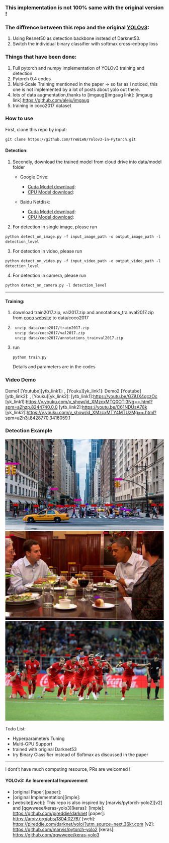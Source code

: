 
### This implementation  is not 100% same with the original version !

### The diffrence between this repo and the original [YOLOv3][paperlink]:
[paperlink]: https://pjreddie.com/media/files/papers/YOLOv3.pdf
1. Using Resnet50 as detection backbone instead of Darknet53.
2. Switch the individual binary classifier with softmax cross-entropy loss

### Things that have been done:
1. Full pytorch and numpy implementation of YOLOv3 training and detection
2. Pytorch 0.4 codes
2. Multi-Scale Training mentioned in the paper
-> so far as I noticed, this one is not implemented by a lot of posts about yolo out there.
5. lots of data augmentation,thanks to [imgaug][imgaug link]:
[imgaug link]:https://github.com/aleju/imgaug
3. training in coco2017 dataset 


### How to use
First, clone this repo by input:
```
git clone https://github.com/TreB1eN/Yolov3-in-Pytorch.git
```
#### Detection:
1. Secondly, download the trained model from cloud drive into data/model folder

    - Google Drive:
        - [Cuda Model download][cuda model google link]:
        - [CPU Model download][cpu model google link]:

    - Baidu Netdisk:
        - [Cuda Model download][cuda model baidu link]:
        - [CPU Model download][cpu model baidu link]:

2. For detection in single image, please run
```
python detect_on_image.py -f input_image_path -o output_image_path -l detection_level
```
3. For detection in video, please run
```
python detect_on_video.py -f input_video_path -o output_video_path -l detection_level
```
4. For detection in camera, please run
```
python detect_on_camera.py -l detection_level
```
- - -
#### Training:
1. download train2017.zip, val2017.zip and annotations_trainval2017.zip from [coco website][coco_address] to data/coco2017
2. ```
    unzip data/coco2017/train2017.zip
    unzip data/coco2017/val2017.zip
    unzip data/coco2017/annotations_trainval2017.zip
    ```
3. run
    ```
    python train.py
    ```
    Details and parameters are in the codes

[cuda model google link]: https://drive.google.com/open?id=1VuA2SIUYat6bE6-8hvdGLCy1sDrmwK7z
[cpu model google link]: https://drive.google.com/open?id=1xN-8gRId8JfW0dgotBtueOUqCKZfj0UF
[cuda model baidu link]: https://pan.baidu.com/s/1H0gBY_CsRXmyxaV5_zpbWQ
[cpu model baidu link]: https://pan.baidu.com/s/1ZpxY4Ld-G-wfemc6OD8GEg
[coco_address]: http://cocodataset.org/#download

### Video Demo
Demo1
[Youtube][ytb_link1]: , [Youku][yk_link1]:
Demo2
[Youtube][ytb_link2]: , [Youku][yk_link2]:
[ytb_link1]:https://youtu.be/GZiUX4gczOc
[yk_link1]:https://v.youku.com/v_show/id_XMzcxMTQ0OTI3Ng==.html?spm=a2hzp.8244740.0.0
[ytb_link2]:https://youtu.be/C61NDUsA78k
[yk_link2]:https://v.youku.com/v_show/id_XMzcxMTY4MTUzMg==.html?spm=a2h3j.8428770.3416059.1

### Detection Example
![img](data/city_detected.jpg)
![img](data/dinner_detected.jpg)
![img](data/football_detected.jpg)

Todo List:
* Hyperparameters Tuning
* Multi-GPU Support
* trained with original Darknet53
* try Binary Classifier instead of Softmax as discussed in the paper
---
I dont't have much computing resource, PRs are welcomed !

#### YOLOv3: An Incremental Improvement
- [original Paper][paper]:
- [original Implementation][imple]:
- [website][web]:
This repo is also inspired by [marvis/pytorch-yolo2][v2] and [qqwweee/keras-yolo3][keras]:
[imple]: https://github.com/pjreddie/darknet
[paper]: https://arxiv.org/abs/1804.02767
[web]: https://pjreddie.com/darknet/yolo/?utm_source=next.36kr.com
[v2]: https://github.com/marvis/pytorch-yolo2
[keras]: https://github.com/qqwweee/keras-yolo3
